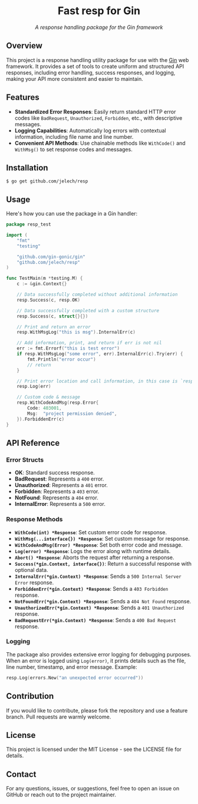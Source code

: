 <h1 align="center">Fast resp for Gin</h1>

<p align="center">
  <i>A response handling package for the Gin framework</i>
</p>

## Overview

This project is a response handling utility package for use with the [Gin](https://github.com/gin-gonic/gin) web framework. It provides a set of tools to create uniform and structured API responses, including error handling, success responses, and logging, making your API more consistent and easier to maintain.

## Features

- **Standardized Error Responses**: Easily return standard HTTP error codes like `BadRequest`, `Unauthorized`, `Forbidden`, etc., with descriptive messages.
- **Logging Capabilities**: Automatically log errors with contextual information, including file name and line number.
- **Convenient API Methods**: Use chainable methods like `WithCode()` and `WithMsg()` to set response codes and messages.

## Installation

```shell
$ go get github.com/jelech/resp
```

## Usage

Here's how you can use the package in a Gin handler:

```go
package resp_test

import (
	"fmt"
	"testing"

	"github.com/gin-gonic/gin"
	"github.com/jelech/resp"
)

func TestMain(m *testing.M) {
    c := &gin.Context{}

    // Data successfully completed without additional information
    resp.Success(c, resp.OK)

    // Data successfully completed with a custom structure
    resp.Success(c, struct{}{})

    // Print and return an error
    resp.WithMsgLog("this is msg").InternalErr(c)

    // Add information, print, and return if err is not nil
    err := fmt.Errorf("this is test error")
    if resp.WithMsgLog("some error", err).InternalErr(c).Try(err) {
        fmt.Println("error occur")
        // return
    }

    // Print error location and call information, in this case is `response_test.go:24`
    resp.Log(err)

    // Custom code & message
    resp.WithCodeAndMsg(resp.Error{
        Code: 403001,
        Msg:  "project permission denied",
    }).ForbiddenErr(c)
}
```

## API Reference

### Error Structs

- **OK**: Standard success response.
- **BadRequest**: Represents a `400` error.
- **Unauthorized**: Represents a `401` error.
- **Forbidden**: Represents a `403` error.
- **NotFound**: Represents a `404` error.
- **InternalError**: Represents a `500` error.

### Response Methods

- **`WithCode(int) *Response`**: Set custom error code for response.
- **`WithMsg(...interface{}) *Response`**: Set custom message for response.
- **`WithCodeAndMsg(Error) *Response`**: Set both error code and message.
- **`Log(error) *Response`**: Logs the error along with runtime details.
- **`Abort() *Response`**: Aborts the request after returning a response.
- **`Success(*gin.Context, interface{})`**: Return a successful response with optional data.
- **`InternalErr(*gin.Context) *Response`**: Sends a `500 Internal Server Error` response.
- **`ForbiddenErr(*gin.Context) *Response`**: Sends a `403 Forbidden` response.
- **`NotFoundErr(*gin.Context) *Response`**: Sends a `404 Not Found` response.
- **`UnauthorizedErr(*gin.Context) *Response`**: Sends a `401 Unauthorized` response.
- **`BadRequestErr(*gin.Context) *Response`**: Sends a `400 Bad Request` response.

### Logging

The package also provides extensive error logging for debugging purposes. When an error is logged using `Log(error)`, it prints details such as the file, line number, timestamp, and error message. Example:

```go
resp.Log(errors.New("an unexpected error occurred"))
```

## Contribution

If you would like to contribute, please fork the repository and use a feature branch. Pull requests are warmly welcome.

## License

This project is licensed under the MIT License - see the LICENSE file for details.

## Contact

For any questions, issues, or suggestions, feel free to open an issue on GitHub or reach out to the project maintainer.

